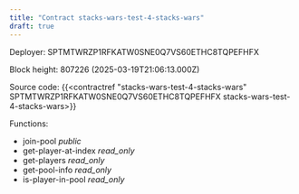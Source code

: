 ```yaml
---
title: "Contract stacks-wars-test-4-stacks-wars"
draft: true
---
```

Deployer: SPTMTWRZP1RFKATW0SNE0Q7VS60ETHC8TQPEFHFX


 



Block height: 807226 (2025-03-19T21:06:13.000Z)

Source code: {{<contractref "stacks-wars-test-4-stacks-wars" SPTMTWRZP1RFKATW0SNE0Q7VS60ETHC8TQPEFHFX stacks-wars-test-4-stacks-wars>}}

Functions:

* join-pool _public_
* get-player-at-index _read_only_
* get-players _read_only_
* get-pool-info _read_only_
* is-player-in-pool _read_only_
